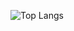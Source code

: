 <!--
### Hi there 👋
**luogongzhi/luogongzhi** is a ✨ _special_ ✨ repository because its `README.md` (this file) appears on your GitHub profile.

Here are some ideas to get you started:

- 🔭 I’m currently working on ...
- 🌱 I’m currently learning ...
- 👯 I’m looking to collaborate on ...
- 🤔 I’m looking for help with ...
- 💬 Ask me about ...
- 📫 How to reach me: ...
- 😄 Pronouns: ...
- ⚡ Fun fact: ...
![luogongzhi's GitHub stats](https://github-readme-stats.vercel.app/api?username=luogongzhi&show_icons=true)
-->
![Top Langs](https://github-readme-stats.vercel.app/api/top-langs/?username=luogongzhi&layout=compact)

